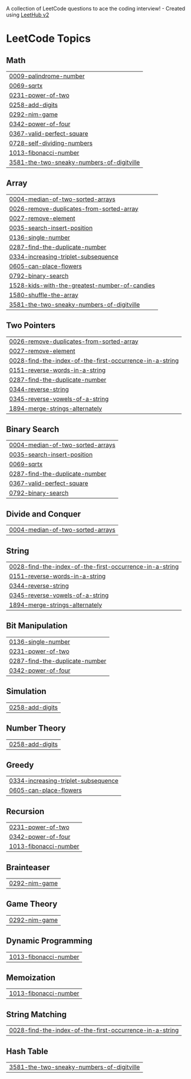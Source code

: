 A collection of LeetCode questions to ace the coding interview! - Created using [LeetHub v2](https://github.com/arunbhardwaj/LeetHub-2.0)
<!---LeetCode Topics Start-->
# LeetCode Topics
## Math
|  |
| ------- |
| [0009-palindrome-number](https://github.com/sumandeka223037/LeetCode/tree/master/0009-palindrome-number) |
| [0069-sqrtx](https://github.com/sumandeka223037/LeetCode/tree/master/0069-sqrtx) |
| [0231-power-of-two](https://github.com/sumandeka223037/LeetCode/tree/master/0231-power-of-two) |
| [0258-add-digits](https://github.com/sumandeka223037/LeetCode/tree/master/0258-add-digits) |
| [0292-nim-game](https://github.com/sumandeka223037/LeetCode/tree/master/0292-nim-game) |
| [0342-power-of-four](https://github.com/sumandeka223037/LeetCode/tree/master/0342-power-of-four) |
| [0367-valid-perfect-square](https://github.com/sumandeka223037/LeetCode/tree/master/0367-valid-perfect-square) |
| [0728-self-dividing-numbers](https://github.com/sumandeka223037/LeetCode/tree/master/0728-self-dividing-numbers) |
| [1013-fibonacci-number](https://github.com/sumandeka223037/LeetCode/tree/master/1013-fibonacci-number) |
| [3581-the-two-sneaky-numbers-of-digitville](https://github.com/sumandeka223037/LeetCode/tree/master/3581-the-two-sneaky-numbers-of-digitville) |
## Array
|  |
| ------- |
| [0004-median-of-two-sorted-arrays](https://github.com/sumandeka223037/LeetCode/tree/master/0004-median-of-two-sorted-arrays) |
| [0026-remove-duplicates-from-sorted-array](https://github.com/sumandeka223037/LeetCode/tree/master/0026-remove-duplicates-from-sorted-array) |
| [0027-remove-element](https://github.com/sumandeka223037/LeetCode/tree/master/0027-remove-element) |
| [0035-search-insert-position](https://github.com/sumandeka223037/LeetCode/tree/master/0035-search-insert-position) |
| [0136-single-number](https://github.com/sumandeka223037/LeetCode/tree/master/0136-single-number) |
| [0287-find-the-duplicate-number](https://github.com/sumandeka223037/LeetCode/tree/master/0287-find-the-duplicate-number) |
| [0334-increasing-triplet-subsequence](https://github.com/sumandeka223037/LeetCode/tree/master/0334-increasing-triplet-subsequence) |
| [0605-can-place-flowers](https://github.com/sumandeka223037/LeetCode/tree/master/0605-can-place-flowers) |
| [0792-binary-search](https://github.com/sumandeka223037/LeetCode/tree/master/0792-binary-search) |
| [1528-kids-with-the-greatest-number-of-candies](https://github.com/sumandeka223037/LeetCode/tree/master/1528-kids-with-the-greatest-number-of-candies) |
| [1580-shuffle-the-array](https://github.com/sumandeka223037/LeetCode/tree/master/1580-shuffle-the-array) |
| [3581-the-two-sneaky-numbers-of-digitville](https://github.com/sumandeka223037/LeetCode/tree/master/3581-the-two-sneaky-numbers-of-digitville) |
## Two Pointers
|  |
| ------- |
| [0026-remove-duplicates-from-sorted-array](https://github.com/sumandeka223037/LeetCode/tree/master/0026-remove-duplicates-from-sorted-array) |
| [0027-remove-element](https://github.com/sumandeka223037/LeetCode/tree/master/0027-remove-element) |
| [0028-find-the-index-of-the-first-occurrence-in-a-string](https://github.com/sumandeka223037/LeetCode/tree/master/0028-find-the-index-of-the-first-occurrence-in-a-string) |
| [0151-reverse-words-in-a-string](https://github.com/sumandeka223037/LeetCode/tree/master/0151-reverse-words-in-a-string) |
| [0287-find-the-duplicate-number](https://github.com/sumandeka223037/LeetCode/tree/master/0287-find-the-duplicate-number) |
| [0344-reverse-string](https://github.com/sumandeka223037/LeetCode/tree/master/0344-reverse-string) |
| [0345-reverse-vowels-of-a-string](https://github.com/sumandeka223037/LeetCode/tree/master/0345-reverse-vowels-of-a-string) |
| [1894-merge-strings-alternately](https://github.com/sumandeka223037/LeetCode/tree/master/1894-merge-strings-alternately) |
## Binary Search
|  |
| ------- |
| [0004-median-of-two-sorted-arrays](https://github.com/sumandeka223037/LeetCode/tree/master/0004-median-of-two-sorted-arrays) |
| [0035-search-insert-position](https://github.com/sumandeka223037/LeetCode/tree/master/0035-search-insert-position) |
| [0069-sqrtx](https://github.com/sumandeka223037/LeetCode/tree/master/0069-sqrtx) |
| [0287-find-the-duplicate-number](https://github.com/sumandeka223037/LeetCode/tree/master/0287-find-the-duplicate-number) |
| [0367-valid-perfect-square](https://github.com/sumandeka223037/LeetCode/tree/master/0367-valid-perfect-square) |
| [0792-binary-search](https://github.com/sumandeka223037/LeetCode/tree/master/0792-binary-search) |
## Divide and Conquer
|  |
| ------- |
| [0004-median-of-two-sorted-arrays](https://github.com/sumandeka223037/LeetCode/tree/master/0004-median-of-two-sorted-arrays) |
## String
|  |
| ------- |
| [0028-find-the-index-of-the-first-occurrence-in-a-string](https://github.com/sumandeka223037/LeetCode/tree/master/0028-find-the-index-of-the-first-occurrence-in-a-string) |
| [0151-reverse-words-in-a-string](https://github.com/sumandeka223037/LeetCode/tree/master/0151-reverse-words-in-a-string) |
| [0344-reverse-string](https://github.com/sumandeka223037/LeetCode/tree/master/0344-reverse-string) |
| [0345-reverse-vowels-of-a-string](https://github.com/sumandeka223037/LeetCode/tree/master/0345-reverse-vowels-of-a-string) |
| [1894-merge-strings-alternately](https://github.com/sumandeka223037/LeetCode/tree/master/1894-merge-strings-alternately) |
## Bit Manipulation
|  |
| ------- |
| [0136-single-number](https://github.com/sumandeka223037/LeetCode/tree/master/0136-single-number) |
| [0231-power-of-two](https://github.com/sumandeka223037/LeetCode/tree/master/0231-power-of-two) |
| [0287-find-the-duplicate-number](https://github.com/sumandeka223037/LeetCode/tree/master/0287-find-the-duplicate-number) |
| [0342-power-of-four](https://github.com/sumandeka223037/LeetCode/tree/master/0342-power-of-four) |
## Simulation
|  |
| ------- |
| [0258-add-digits](https://github.com/sumandeka223037/LeetCode/tree/master/0258-add-digits) |
## Number Theory
|  |
| ------- |
| [0258-add-digits](https://github.com/sumandeka223037/LeetCode/tree/master/0258-add-digits) |
## Greedy
|  |
| ------- |
| [0334-increasing-triplet-subsequence](https://github.com/sumandeka223037/LeetCode/tree/master/0334-increasing-triplet-subsequence) |
| [0605-can-place-flowers](https://github.com/sumandeka223037/LeetCode/tree/master/0605-can-place-flowers) |
## Recursion
|  |
| ------- |
| [0231-power-of-two](https://github.com/sumandeka223037/LeetCode/tree/master/0231-power-of-two) |
| [0342-power-of-four](https://github.com/sumandeka223037/LeetCode/tree/master/0342-power-of-four) |
| [1013-fibonacci-number](https://github.com/sumandeka223037/LeetCode/tree/master/1013-fibonacci-number) |
## Brainteaser
|  |
| ------- |
| [0292-nim-game](https://github.com/sumandeka223037/LeetCode/tree/master/0292-nim-game) |
## Game Theory
|  |
| ------- |
| [0292-nim-game](https://github.com/sumandeka223037/LeetCode/tree/master/0292-nim-game) |
## Dynamic Programming
|  |
| ------- |
| [1013-fibonacci-number](https://github.com/sumandeka223037/LeetCode/tree/master/1013-fibonacci-number) |
## Memoization
|  |
| ------- |
| [1013-fibonacci-number](https://github.com/sumandeka223037/LeetCode/tree/master/1013-fibonacci-number) |
## String Matching
|  |
| ------- |
| [0028-find-the-index-of-the-first-occurrence-in-a-string](https://github.com/sumandeka223037/LeetCode/tree/master/0028-find-the-index-of-the-first-occurrence-in-a-string) |
## Hash Table
|  |
| ------- |
| [3581-the-two-sneaky-numbers-of-digitville](https://github.com/sumandeka223037/LeetCode/tree/master/3581-the-two-sneaky-numbers-of-digitville) |
<!---LeetCode Topics End-->